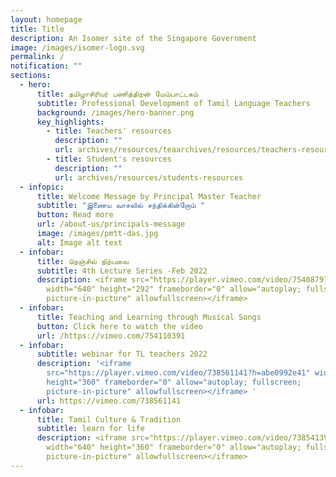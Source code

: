 ```yaml
---
layout: homepage
title: Title
description: An Isomer site of the Singapore Government
image: /images/isomer-logo.svg
permalink: /
notification: ""
sections:
  - hero:
      title: தமிழாசிரியர் பணித்திறன் மேம்பாட்டகம்
      subtitle: Professional Development of Tamil Language Teachers
      background: /images/hero-banner.png
      key_highlights:
        - title: Teachers' resources
          description: ""
          url: archives/resources/teaarchives/resources/teachers-resourceschers'-resources
        - title: Student's resources
          description: ""
          url: archives/resources/students-resources
  - infopic:
      title: Welcome Message by Principal Master Teacher
      subtitle: "இணைய வாசலில் சந்திக்கின்றோம் "
      button: Read more
      url: /about-us/principals-message
      image: /images/pmtt-das.jpg
      alt: Image alt text
  - infobar:
      title: நெஞ்சில் நிற்பவை
      subtitle: 4th Lecture Series -Feb 2022
      description: <iframe src="https://player.vimeo.com/video/754087974?h=cc312835d3"
        width="640" height="292" frameborder="0" allow="autoplay; fullscreen;
        picture-in-picture" allowfullscreen></iframe>
  - infobar:
      title: Teaching and Learning through Musical Songs
      button: Click here to watch the video
      url: /https://vimeo.com/754110391
  - infobar:
      subtitle: webinar for TL teachers 2022
      description: '<iframe
        src="https://player.vimeo.com/video/738561141?h=abe0992e41" width="640"
        height="360" frameborder="0" allow="autoplay; fullscreen;
        picture-in-picture" allowfullscreen></iframe> '
      url: https://vimeo.com/738561141
  - infobar:
      title: Tamil Culture & Tradition
      subtitle: learn for life
      description: <iframe src="https://player.vimeo.com/video/738541396?h=1745415a83"
        width="640" height="360" frameborder="0" allow="autoplay; fullscreen;
        picture-in-picture" allowfullscreen></iframe>
---
```

